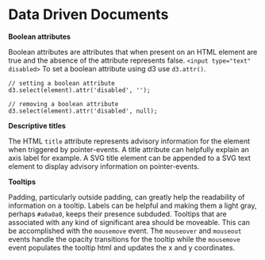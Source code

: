 # Data Driven Documents

**Boolean attributes**

Boolean attributes are attributes that when present on an HTML element are true and the absence of the attribute represents false. `<input type="text" disabled>` To set a boolean attribute using d3 use `d3.attr()`.

```
// setting a boolean attribute
d3.select(element).attr('disabled', '');

// removing a boolean attribute
d3.select(element).attr('disabled', null);
```

**Descriptive titles**

The HTML `title` attribute represents advisory information for the element when triggered by pointer-events. A title attribute can helpfully explain an axis label for example. A SVG title element can be appended to a SVG text element to display advisory information on pointer-events.

**Tooltips**

Padding, particularly outside padding, can greatly help the readability of information on a tooltip. Labels can be helpful and making them a light gray, perhaps `#a0a0a0`, keeps their presence subduded. Tooltips that are associated with any kind of significant area should be moveable. This can be accomplished with the `mousemove` event. The `mouseover` and `mouseout` events handle the opacity transitions for the tooltip while the `mousemove` event populates the tooltip html and updates the x and y coordinates.

